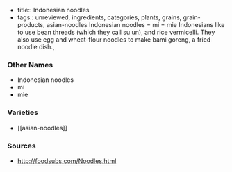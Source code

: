 - title:: Indonesian noodles
- tags:: unreviewed, ingredients, categories, plants, grains, grain-products, asian-noodles
Indonesian noodles = mi = mie Indonesians like to use bean threads (which they call su un), and rice vermicelli. They also use egg and wheat-flour noodles to make bami goreng, a fried noodle dish.,

### Other Names

* Indonesian noodles
* mi
* mie

### Varieties

* [[asian-noodles]]

### Sources
* http://foodsubs.com/Noodles.html
